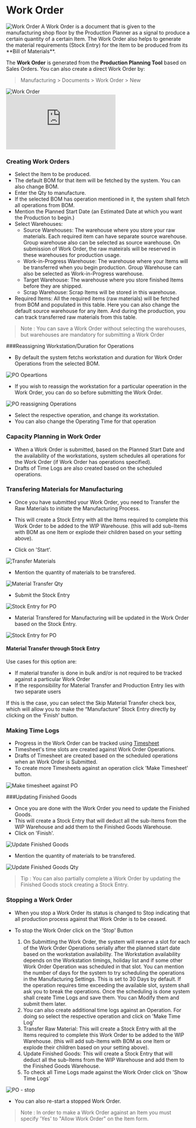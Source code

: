 <!-- add-breadcrumbs -->
# Work Order

<img class="screenshot" alt="Work Order" src="./assets/manufacturing-flow.png">
A Work Order is a document that is given to
the manufacturing shop floor by the Production Planner as a signal to produce
a certain quantity of a certain Item. The Work Order also helps to generate
the material requirements (Stock Entry) for the Item to be produced from its
**Bill of Materials**.

The **Work Order** is generated from the **Production Planning
Tool** based on Sales Orders. You can also create a direct Work Order
by:

> Manufacturing > Documents > Work Order > New

<img class="screenshot" alt="Work Order" src="./assets/work-order.png">

<div class="embed-container">
  <iframe src="https://www.youtube.com/embed/yv_KAIlHrO4?rel=0" frameborder="0" allow="autoplay; encrypted-media" allowfullscreen>
  </iframe>
</div>

### Creating Work Orders

  * Select the Item to be produced.
  * The default BOM for that item will be fetched by the system. You can also change BOM.
  * Enter the Qty to manufacture.
  * If the selected BOM has operation mentioned in it, the system shall fetch all operations from BOM.
  * Mention the Planned Start Date (an Estimated Date at which you want the Production to begin.)
  * Select Warehouses:
    * Source Warehouses: The warehouse where you store your raw materials. Each required item can have separate source warehouse. Group warehouse also can be selected as source warehouse. On submission of Work Order, the raw mateirals will be reserved in these warehouses for production usage.
    * Work-in-Progress Warehouse: The warehouse where your Items will be transferred when you begin production. Group Warehouse can also be selected as Work-in-Progress warehouse.
    * Target Warehouse: The warehouse where you store finished Items before they are shipped.
	* Scrap Warehouse: Scrap Items will be stored in this warehouse.
  * Required Items: All the required items (raw materials) will be fetched from BOM and populated in this table. Here you can also change the default source warehouse for any item. And during the production, you can track transferred raw materials from this table.

> Note : You can save a Work Order without selecting the warehouses, but warehouses are mandatory for submitting a Work Order

###Reassigning Workstation/Duration for Operations

* By default the system fetchs workstation and duration for Work Order Operations from the selected BOM.

<img class="screenshot" alt="PO Opeartions" src="./assets/PO-operations.png">

* If you wish to reassign the workstation for a particular opeeration in the Work Order, you can do so before submitting the Work Order.

<img class="screenshot" alt="PO reassigning Operations" src="./assets/PO-reassigning-operations.png">

* Select the respective operation, and change its workstation.
* You can also change the Operating Time for that operation

### Capacity Planning in Work Order

* When a Work Order is submitted, based on the Planned Start Date and the availability of the workstations, system schedules all operations for the Work Order (if Work Order has operations specified).
* Drafts of Time Logs are also created based on the scheduled operations.

### Transfering Materials for Manufacturing

* Once you have submitted your Work Order, you need to Transfer the Raw Materials to initiate the Manufacturing Process.
* This will create a Stock Entry with all the Items required to complete this Work Order to be added to the WIP Warehouse. (this will add sub-Items with BOM as one Item or explode their children based on your setting above).

* Click on 'Start'.

<img class="screenshot" alt="Transfer Materials" src="./assets/PO-material-transfer.png">

* Mention the quantity of materials to be transfered.

<img class="screenshot" alt="Material Transfer Qty" src="./assets/PO-material-transfer-qty.png">

* Submit the Stock Entry

<img class="screenshot" alt="Stock Entry for PO" src="./assets/PO-SE-for-material-transfer.png">

* Material Transfered for Manufacturing will be updated in the Work Order based on the Stock Entry.

<img class="screenshot" alt="Stock Entry for PO" src="./assets/PO-material-transfer-updated.png">

#### Material Transfer through Stock Entry
Use cases for this option are:
* If material transfer is done in bulk and/or is not required to be tracked against a particular Work Order
* If the responsibility for Material Transfer and Production Entry lies with two separate users

If this is the case, you can select the Skip Material Transfer check box, which will allow you to make the “Manufacture” Stock Entry directly by clicking on the ‘Finish’ button.

### Making Time Logs

* Progress in the Work Order can be tracked using [Timesheet](/dooks/projects/timesheet/timesheet-against-work-order.md)
* Timesheet's time slots are created against Work Order Operations.
* Drafts of Timesheet are created based on the scheduled operations when an Work Order is Submitted.
* To create more Timesheets against an operation click 'Make Timesheet' button.

<img class="screenshot" alt="Make timesheet against PO" src="./assets/PO-operations-make-ts.png">

###Updating Finished Goods

* Once you are done with the Work Order you need to update the Finished Goods.
* This will create a Stock Entry that will deduct all the sub-Items from the WIP Warehouse and add them to the Finished Goods Warehouse.
* Click on 'Finish'.

<img class="screenshot" alt="Update Finished Goods" src="./assets/PO-FG-update.png">

* Mention the quantity of materials to be transfered.

<img class="screenshot" alt="Update Finished Goods Qty" src="./assets/PO-FG-update-qty.png">

 > Tip : You can also partially complete a Work Order by updating the Finished Goods stock creating a Stock Entry.
 
### Stopping a Work Order

* When you stop a Work Order its status is changed to Stop indicating that all production process against that Work Order is to be ceased.
* To stop the Work Order click on the 'Stop' Button

  1. On Submitting the Work Order, the system will reserve a slot for each of the Work Order Operations serially after the planned start date based on the workstation availability. The Workstation availability depends on the Workstation timings, holiday list and if some other Work Order Operation was scheduled in that slot. You can mention the number of days for the system to try scheduling the operations in the Manufacturing Settings. This is set to 30 Days by default. If the operation requires time exceeding the available slot, system shall ask you to break the operations. Once the scheduling is done system shall create Time Logs and save them. You can Modify them and submit them later.
  2. You can also create additional time logs against an Operation. For doing so select the respective operation and click on 'Make Time Log'
  3. Transfer Raw Material: This will create a Stock Entry with all the Items required to complete this Work Order to be added to the WIP Warehouse. (this will add sub-Items with BOM as one Item or explode their children based on your setting above).
  4. Update Finished Goods: This will create a Stock Entry that will deduct all the sub-Items from the WIP Warehouse and add them to the Finished Goods Warehouse.
  5. To check all Time Logs made against the Work Order click on 'Show Time Logs'

<img class="screenshot" alt="PO - stop" src="./assets/PO-stop.png">

* You can also re-start a stopped Work Order.

> Note : In order to make a Work Order against an Item you must specify 'Yes' to "Allow Work Order" on the Item form.
